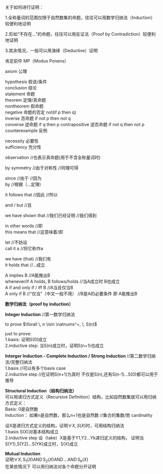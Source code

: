  关于如何进行证明：  
 
1\.全称量词的范围仅限于自然数集的命题，往往可以用数学归纳法（Induction）较便利地证明  

2\.形如“不存在..."的命题，往往可以用反证法（Proof by Contradiction）较便利地证明  

3\.其余情况，一般可以用演绎（Deductive）证明  
  
肯定前件 MP（Modus Ponens）  

axiom 公理  
  
hypothesis 假说/条件  
conclusion 结论  
statement 命题  
theorem 定理/真命题    
nontheorem 假命题    
negative 命题的否定 not(if p then q)  
inverse 否命题 if not p then not q  
converse 逆命题 if q then p 
contrapositive 逆否命题 if not q then not p  
counterexample 反例  

necessity 必要性  
sufficiency 充分性  
  
observation //也表示真命题(用于不含全称量词时)   

by symmetry //由于对称性 //同理可得  
  
since //由于 //因为    
by //根据（...定理)    

it follows that //因此 //所以  

and / but //且

we have shown that //我们已经证明 //我们得到  

in other words //即  
this means that //这意味着/即

let //不妨设  
call it a //将它称作a  


we have (that) //我们有  
it holds that //...成立  

A implies B //A能推出B    
whenever/if A holds, B follows/holds //当A成立时 B也成立      
A if and only if / iff  B //A当且仅当B  
A only if B //“仅当”（中文一般不用） //B是A的必要条件 即 A能推出B  
  
**数学归纳法（proof by induction）**  
  
**Integer Induction**  //第一数学归纳法  
  
to prove $\forall \, n \isin \natnums^+, \, S(n)$  
  
just to prove:  
1\.basis: 证明S(0)成立  
2\.inductive step: 当S(n)成立时，证明S(n+1)也成立 
  
**Interger Induction - Complete Induction / Strong Induction**  //第二数学归纳法/完整归纳法    
1\.basis //可以有多个basis case    
2\.inductive step  //在证明S(n+1)为真时 不仅是S(n),还有S(n-1)...S(0)都可以用于推导  
  
**Structural Induction（结构归纳法）**  
可以用递归方式定义（Recursive Definition）结构，比如自然数集就可以用归纳方式定义：  
Basis: 0是自然数  
Induction： 如果n是自然数，那么n+1也是自然数 //集合的集数/势 cardinality    

设X是递归方式定义的结构，证明$\forall X , \, S(X)$时，可用结构归纳法  
 1\.basis S(X)对基本结构成立  
 2\.inductive step 设（take）X是基于Y1,Y2...Yk递归定义的结构， 证明当S(Y1),S(Y2)...S(YK)成立时，S(X)成立    

**Mutual Induction**  
证明$\forall X , \, \operatorname{S_1}(X) \operatorname{AND} \operatorname{S_2}(X) \operatorname{AND} ... \operatorname{AND} \operatorname{S_k}(X)$  
在某些情况下 可以用归纳法对各个命题分开证明  